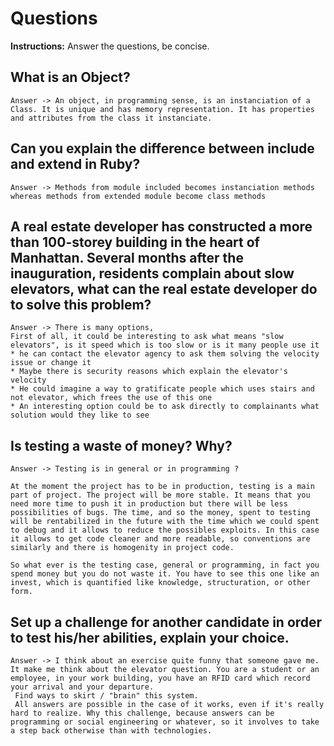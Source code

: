 # Questions
**Instructions:** Answer the questions, be concise.

## What is an Object? 

    Answer -> An object, in programming sense, is an instanciation of a Class. It is unique and has memory representation. It has properties and attributes from the class it instanciate.

## Can you explain the difference between include and extend in Ruby?

    Answer -> Methods from module included becomes instanciation methods whereas methods from extended module become class methods 

## A real estate developer has constructed a more than 100-storey building in the heart of Manhattan. Several months after the inauguration, residents complain about slow elevators, what can the real estate developer do to solve this problem?

    Answer -> There is many options,
    First of all, it could be interesting to ask what means "slow elevators", is it speed which is too slow or is it many people use it  
    * he can contact the elevator agency to ask them solving the velocity issue or change it
    * Maybe there is security reasons which explain the elevator's velocity
    * He could imagine a way to gratificate people which uses stairs and not elevator, which frees the use of this one
    * An interesting option could be to ask directly to complainants what solution would they like to see

## Is testing a waste of money? Why?

    Answer -> Testing is in general or in programming ?

    At the moment the project has to be in production, testing is a main part of project. The project will be more stable. It means that you need more time to push it in production but there will be less possibilities of bugs. The time, and so the money, spent to testing will be rentabilized in the future with the time which we could spent to debug and it allows to reduce the possibles exploits. In this case it allows to get code cleaner and more readable, so conventions are similarly and there is homogenity in project code.

    So what ever is the testing case, general or programming, in fact you spend money but you do not waste it. You have to see this one like an invest, which is quantified like knowledge, structuration, or other form.
     
## Set up a challenge for another candidate in order to test his/her abilities, explain your choice.
   
    Answer -> I think about an exercise quite funny that someone gave me. It make me think about the elevator question. You are a student or an employee, in your work building, you have an RFID card which record your arrival and your departure. 
     Find ways to skirt / "brain" this system. 
     All answers are possible in the case of it works, even if it's really hard to realize. Why this challenge, because answers can be programming or social engineering or whatever, so it involves to take a step back otherwise than with technologies.
